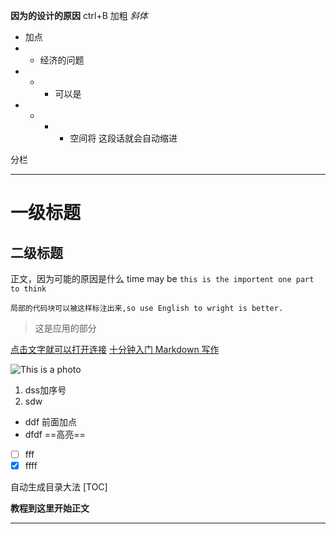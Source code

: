 **因为的设计的原因** ctrl+B 加粗
*斜体*
* 加点
* * 经济的问题
* * * 可以是
* * * * 空间将
这段话就会自动缩进

分栏
***
# 一级标题
## 二级标题
正文，因为可能的原因是什么
time may be `this is the importent one part to think`
```
局部的代码块可以被这样标注出来,so use English to wright is better.
```
>这是应用的部分

[点击文字就可以打开连接](https://www.ifanr.com/1318978)
[十分钟入门 Markdown 写作](https://segmentfault.com/a/1190000039928775)

![This is a photo](https://s3.ifanr.com/wp-content/uploads/2020/03/mark.jpg!720)

1. dss加序号
2. sdw

- ddf 前面加点
- dfdf
==高亮==



- [ ] fff
- [x] ffff

自动生成目录大法
[TOC]

**教程到这里开始正文**

***